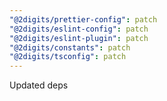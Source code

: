 ```yaml
---
"@2digits/prettier-config": patch
"@2digits/eslint-config": patch
"@2digits/eslint-plugin": patch
"@2digits/constants": patch
"@2digits/tsconfig": patch
---
```


Updated deps
